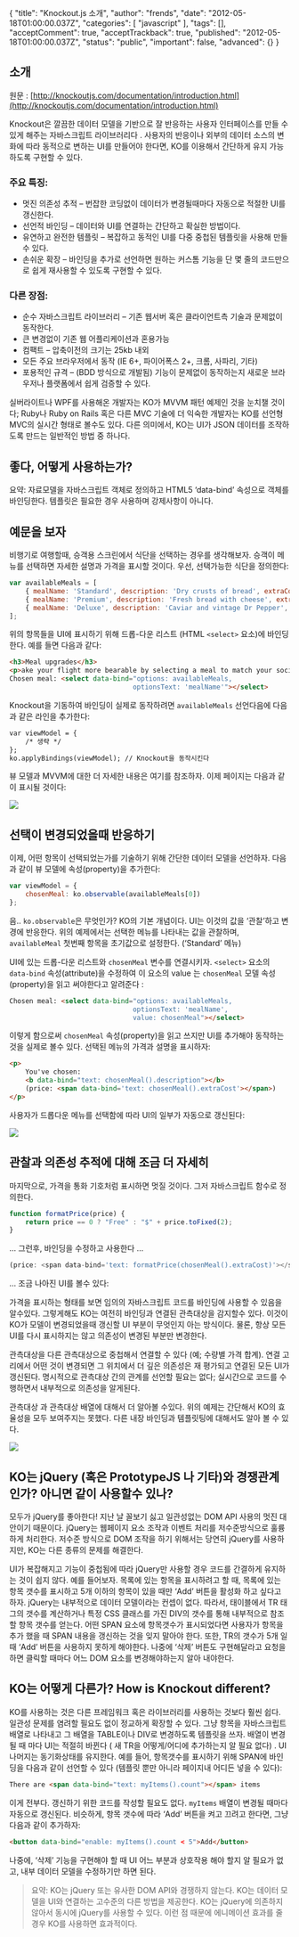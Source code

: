 {
    "title": "Knockout.js 소개",
    "author": "frends",
    "date": "2012-05-18T01:00:00.037Z",
    "categories": [
        "javascript"
    ],
    "tags": [],
    "acceptComment": true,
    "acceptTrackback": true,
    "published": "2012-05-18T01:00:00.037Z",
    "status": "public",
    "important": false,
    "advanced": {}
}

## 소개

원문 : [http://knockoutjs.com/documentation/introduction.html](http://knockoutjs.com/documentation/introduction.html)

Knockout은  깔끔한 데이터 모델을 기반으로 잘 반응하는 사용자 인터페이스를 만들 수 있게 해주는 자바스크립트 라이브러리다 . 사용자의 반응이나 외부의 데이터 소스의 변화에 따라 동적으로 변하는 UI를 만들어야 한다면,  KO를 이용해서 간단하게 유지 가능하도록 구현할 수 있다.

 

### 주요 특징:

* 멋진 의존성 추적 – 번잡한 코딩없이 데이터가 변경될때마다 자동으로 적절한 UI를 갱신한다.
* 선언적 바인딩 – 데이터와 UI를 연결하는 간단하고 확실한 방법이다.
* 유연하고 완전한 템플릿 – 복잡하고 동적인 UI를 다중 중첩된 템플릿을 사용해 만들 수 있다.
* 손쉬운 확장 – 바인딩을 추가로 선언하면 원하는 커스톰 기능을 단 몇 줄의 코드만으로 쉽게 재사용할 수 있도록 구현할 수 있다.
 

### 다른 장점:

* 순수 자바스크립트 라이브러리 – 기존 웹서버 혹은 클라이언트측 기술과 문제없이 동작한다.
* 큰 변경없이 기존 웹 어플리케이션과 혼용가능
* 컴팩트 – 압축이전의 크기는 25kb 내외
* 모든 주요 브라우저에서 동작 (IE 6+, 파이어폭스 2+, 크롬, 사파리, 기타)
* 포용적인 규격 – (BDD 방식으로 개발됨) 기능이 문제없이 동작하는지 새로운 브라우저나 플랫폼에서 쉽게 검증할 수 있다.

실버라이트나 WPF를 사용해온 개발자는 KO가  MVVM 패턴 예제인 것을 눈치챌 것이다; Ruby나 Ruby on Rails 혹은 다른 MVC 기술에 더 익숙한 개발자는 KO를  선언형 MVC의 실시간 형태로 볼수도 있다. 다른 의미에서, KO는 UI가 JSON 데이터를 조작하도록 만드는 일반적인 방법 중 하나다.

 

## 좋다, 어떻게 사용하는가?

요약:  자료모델을 자바스크립트 객체로 정의하고 HTML5  ‘data-bind’ 속성으로 객체를 바인딩한다. 템플릿은 필요한 경우 사용하며 강제사항이 아니다.

 

## 예문을 보자

비행기로 여행할때, 승객용 스크린에서 식단을 선택하는 경우를 생각해보자. 승객이 메뉴를 선택하면 자세한 설명과 가격을 표시할 것이다. 우선, 선택가능한 식단을 정의한다:

```js
var availableMeals = [
    { mealName: 'Standard', description: 'Dry crusts of bread', extraCost: 0 },
    { mealName: 'Premium', description: 'Fresh bread with cheese', extraCost: 9.95 },
    { mealName: 'Deluxe', description: 'Caviar and vintage Dr Pepper', extraCost: 18.50 }
];
```
위의 항목들을 UI에 표시하기 위해 드롭-다운 리스트 (HTML `<select>` 요소)에 바인딩한다. 예를 들면 다음과 같다:

```html
<h3>Meal upgrades</h3>
<p>ake your flight more bearable by selecting a meal to match your social and economic status.</p>
Chosen meal: <select data-bind="options: availableMeals, 
                               optionsText: 'mealName'"></select>
``` 

Knockout을 기동하여 바인딩이 실제로 동작하려면 `availableMeals` 선언다음에 다음과 같은 라인을 추가한다:

```html
var viewModel = {
    /* 생략 */
};
ko.applyBindings(viewModel); // Knockout을 동작시킨다
```

뷰 모델과 MVVM에 대한 더 자세한 내용은 여기를 참조하자. 이제 페이지는 다음과 같이 표시될 것이다:

![](./@img/working-dropdown-1.png)


## 선택이 변경되었을때 반응하기

이제, 어떤 항목이 선택되었는가를 기술하기 위해 간단한 데이터 모델을 선언하자. 다음과 같이 뷰 모델에 속성(property)을 추가한다:

```js
var viewModel = {
    chosenMeal: ko.observable(availableMeals[0])
};
```

음..  `ko.observable`은 무엇인가?  KO의 기본 개념이다. UI는 이것의 값을 ‘관찰’하고 변경에 반응한다.  위의 예제에서는 선택한 메뉴를 나타내는 값을 관찰하며,  `availableMeal` 첫번째 항목을 초기값으로 설정한다. (‘Standard’ 메뉴)

UI에 있는 드롭-다운 리스트와 `chosenMeal` 변수를 연결시키자. `<select>` 요소의 `data-bind` 속성(attribute)을 수정하여  이 요소의 value 는  `chosenMeal` 모델 속성(property)을 읽고 써야한다고 알려준다 :

```html
Chosen meal: <select data-bind="options: availableMeals, 
                               optionsText: 'mealName',
                               value: chosenMeal"></select>
```

이렇게 함으로써 `chosenMeal` 속성(property)을 읽고 쓰지만 UI를 추가해야 동작하는 것을 실제로 볼수 있다. 선택된 메뉴의 가격과 설명을 표시하자:

```html
<p>
    You've chosen: 
    <b data-bind="text: chosenMeal().description"></b>
    (price: <span data-bind='text: chosenMeal().extraCost'></span>)
</p>
 ```

사용자가 드롭다운 메뉴를 선택함에 따라 UI의 일부가 자동으로 갱신된다:

![](./@img/info-about-chosen-meal.png)

 

## 관찰과 의존성 추적에 대해 조금 더 자세히

마지막으로, 가격을 통화 기호처럼 표시하면 멋질 것이다. 그저 자바스크립트 함수로 정의한다.

```js
function formatPrice(price) {
    return price == 0 ? "Free" : "$" + price.toFixed(2);
}
```

… 그런후, 바인딩을 수정하고 사용한다 …

```js
(price: <span data-bind='text: formatPrice(chosenMeal().extraCost)'></span>)
```

… 조금 나아진 UI를 볼수 있다:


가격을 표시하는 형태를 보면 임의의 자바스크립트 코드를 바인딩에 사용할 수 있음을 알수있다. 그렇게해도 KO는 여전히 바인딩과 연결된 관측대상을 감지할수 있다.  이것이 KO가 모델이 변경되었을때 갱신할 UI 부분이 무엇인지 아는 방식이다. 물론, 항상 모든 UI를 다시 표시하지는 않고 의존성이 변경된 부분만 변경한다.

관측대상을 다른 관측대상으로 중첩해서 연결할 수 있다 (예; 수량별 가격 합계).  연결 고리에서 어떤 것이 변경되면 그 위치에서 더 깊은 의존성은 재 평가되고 연결된 모든 UI가 갱신된다.  명시적으로 관측대상 간의 관계를 선언할 필요는 없다;  실시간으로 코드를 수행하면서 내부적으로 의존성을 알게된다.

관측대상 과 관측대상 배열에 대해서 더 알아볼 수있다. 위의 예제는 간단해서 KO의 효율성을 모두 보여주지는 못했다.  다른 내장 바인딩과  템플릿팅에 대해서도 알아 볼 수 있다.

 ![](./@img/formatting-price.png)

 

## KO는 jQuery (혹은 PrototypeJS 나 기타)와 경쟁관계인가? 아니면 같이 사용할수 있나?

모두가 jQuery를 좋아한다!  지난 날 꼴보기 싫고 일관성없는 DOM API 사용의 멋진 대안이기 때문이다. jQuery는 웹페이지 요소 조작과 이벤트 처리를 저수준방식으로 훌륭하게 처리한다. 저수준 방식으로 DOM 조작을 하기 위해서는 당연히 jQuery를 사용하지만, KO는 다른 종류의 문제를 해결한다.

UI가 복잡해지고 기능이 중첩됨에 따라  jQuery만 사용할 경우 코드를 간결하게 유지하는 것이 쉽지 않다.  예를 들어보자. 목록에 있는 항목을 표시하려고 할 때, 목록에 있는 항목 갯수를 표시하고  5개 이하의 항목이 있을 때만  ‘Add’ 버튼을 활성화 하고 싶다고 하자.  jQuery는 내부적으로 데이터 모델이라는 컨셉이 없다.  따라서,  태이블에서 TR 태그의 갯수를 계산하거나 특정 CSS 클래스를 가진 DIV의 갯수를 통해 내부적으로 참조할 항목 갯수를 얻는다.  어떤 SPAN 요소에 항목갯수가 표시되었다면  사용자가 항목을 추가 했을 때 SPAN 내용을 갱신하는 것을 잊지 말아야 한다. 또한, TR의 갯수가 5개 일때  ‘Add’ 버튼을 사용하지 못하게 해야한다.  나중에  ‘삭제’ 버튼도 구현해달라고 요청을 하면  클릭할 때마다 어느 DOM 요소를 변경해야하는지 알아 내야한다.

 

## KO는 어떻게 다른가? How is Knockout different?

KO를 사용하는 것은 다른 프레임워크 혹은 라이브러리를 사용하는 것보다 훨씬 쉽다.  일관성 문제를 염려할 필요도 없이 정교하게 확장할 수 있다.  그냥 항목을 자바스크립트 배열로 나타내고 그 배열을 TABLE이나 DIV로 변경하도록  템플릿을 쓰자.  배열이 변경될 때 마다  UI는 적절히 바뀐다 ( 새 TR을 어떻게/어디에 추가하는지 알 필요 없다) .  UI 나머지는 동기화상태를 유지한다. 예를 들어,  항목갯수를 표시하기 위해 SPAN에 바인딩을 다음과 같이 선언할 수 있다 (템플릿 뿐만 아니라 페이지내 어디든 넣을 수 있다):

```html
There are <span data-bind="text: myItems().count"></span> items
```

이게 전부다. 갱신하기 위한 코드를 작성할 필요도 없다. `myItems` 배열이 변경될 때마다 자동으로 갱신된다. 비슷하게, 항목 갯수에 따라 ‘Add’ 버튼을 켜고 끄려고 한다면, 그냥 다음과 같이 추가하자:

```html
<button data-bind="enable: myItems().count < 5">Add</button>
```

나중에,  ‘삭제’ 기능을 구현해야 할 때  UI 어느 부분과 상호작용 해야 할지 알 필요가 없고, 내부 데이터 모델을 수정하기만 하면 된다.

> 요약: KO는 jQuery 또는 유사한 DOM API와 경쟁하지 않는다.  KO는 데이터 모델을 UI와 연결하는 고수준의 다른 방법을 제공한다. KO는 jQuery에 의존하지 않아서 동시에 jQuery를 사용할 수 있다. 이런 점 때문에  에니메이션 효과를 줄 경우 KO를 사용하면 효과적이다.